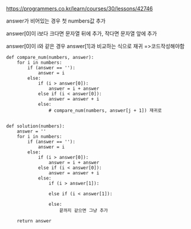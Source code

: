 https://programmers.co.kr/learn/courses/30/lessons/42746

answer가 비어있는 경우 첫 numbers값 추가

answer[0]이 i보다 크다면 문자열 뒤에 추가, 작다면 문자열 앞에 추가

answer[0]이 i와 같은 경우 answer[1]과 비교하는 식으로 재귀 =>코드작성해야함

```
def compare_num(numbers, answer):
    for i in numbers:
        if (answer == ''):
            answer = i
        else:
            if (i > answer[0]):
                answer = i + answer
            else if (i < answer[0]):
                answer = answer + i
            else:
                # compare_num(numbers, answer[j + 1]) 재귀로
                

def solution(numbers):
    answer = ''
    for i in numbers:
        if (answer == ''):
            answer = i
        else:
            if (i > answer[0]):
                answer = i + answer
            else if (i < answer[0]):
                answer = answer + i
            else:
                if (i > answer[1]):
                    
                else if (i < answer[1]):
                    
                else:
                    끝까지 같으면 그냥 추가
            
    return answer
```